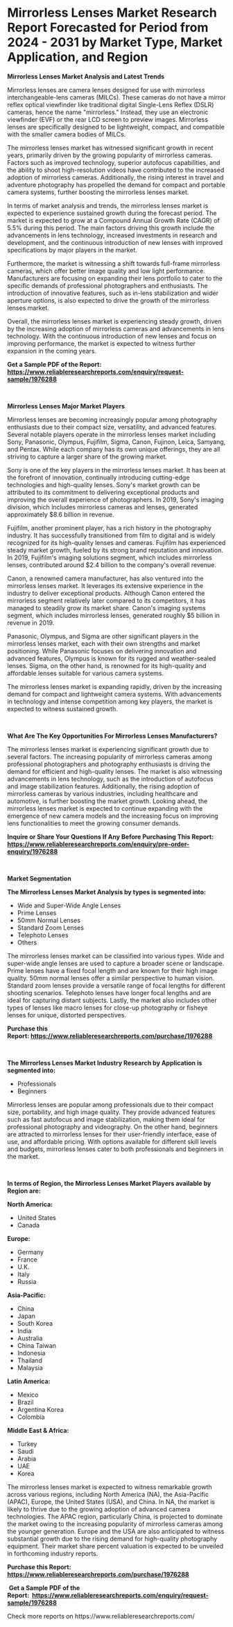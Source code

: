 <p><h1>Mirrorless Lenses Market Research Report Forecasted for Period from 2024 -  2031 by Market Type, Market Application, and Region</h1></p><p><strong>Mirrorless Lenses Market Analysis and Latest Trends</strong></p>
<p><p>Mirrorless lenses are camera lenses designed for use with mirrorless interchangeable-lens cameras (MILCs). These cameras do not have a mirror reflex optical viewfinder like traditional digital Single-Lens Reflex (DSLR) cameras, hence the name "mirrorless." Instead, they use an electronic viewfinder (EVF) or the rear LCD screen to preview images. Mirrorless lenses are specifically designed to be lightweight, compact, and compatible with the smaller camera bodies of MILCs.</p><p>The mirrorless lenses market has witnessed significant growth in recent years, primarily driven by the growing popularity of mirrorless cameras. Factors such as improved technology, superior autofocus capabilities, and the ability to shoot high-resolution videos have contributed to the increased adoption of mirrorless cameras. Additionally, the rising interest in travel and adventure photography has propelled the demand for compact and portable camera systems, further boosting the mirrorless lenses market.</p><p>In terms of market analysis and trends, the mirrorless lenses market is expected to experience sustained growth during the forecast period. The market is expected to grow at a Compound Annual Growth Rate (CAGR) of 5.5% during this period. The main factors driving this growth include the advancements in lens technology, increased investments in research and development, and the continuous introduction of new lenses with improved specifications by major players in the market.</p><p>Furthermore, the market is witnessing a shift towards full-frame mirrorless cameras, which offer better image quality and low light performance. Manufacturers are focusing on expanding their lens portfolio to cater to the specific demands of professional photographers and enthusiasts. The introduction of innovative features, such as in-lens stabilization and wider aperture options, is also expected to drive the growth of the mirrorless lenses market.</p><p>Overall, the mirrorless lenses market is experiencing steady growth, driven by the increasing adoption of mirrorless cameras and advancements in lens technology. With the continuous introduction of new lenses and focus on improving performance, the market is expected to witness further expansion in the coming years.</p></p>
<p><strong>Get a Sample PDF of the Report:&nbsp; <a href="https://www.reliableresearchreports.com/enquiry/request-sample/1976288">https://www.reliableresearchreports.com/enquiry/request-sample/1976288</a></strong></p>
<p>&nbsp;</p>
<p><strong>Mirrorless Lenses Major Market Players</strong></p>
<p><p>Mirrorless lenses are becoming increasingly popular among photography enthusiasts due to their compact size, versatility, and advanced features. Several notable players operate in the mirrorless lenses market including Sony, Panasonic, Olympus, Fujifilm, Sigma, Canon, Fujinon, Leica, Samyang, and Pentax. While each company has its own unique offerings, they are all striving to capture a larger share of the growing market.</p><p>Sony is one of the key players in the mirrorless lenses market. It has been at the forefront of innovation, continually introducing cutting-edge technologies and high-quality lenses. Sony's market growth can be attributed to its commitment to delivering exceptional products and improving the overall experience of photographers. In 2019, Sony's imaging division, which includes mirrorless cameras and lenses, generated approximately $8.6 billion in revenue.</p><p>Fujifilm, another prominent player, has a rich history in the photography industry. It has successfully transitioned from film to digital and is widely recognized for its high-quality lenses and cameras. Fujifilm has experienced steady market growth, fueled by its strong brand reputation and innovation. In 2019, Fujifilm's imaging solutions segment, which includes mirrorless lenses, contributed around $2.4 billion to the company's overall revenue.</p><p>Canon, a renowned camera manufacturer, has also ventured into the mirrorless lenses market. It leverages its extensive experience in the industry to deliver exceptional products. Although Canon entered the mirrorless segment relatively later compared to its competitors, it has managed to steadily grow its market share. Canon's imaging systems segment, which includes mirrorless lenses, generated roughly $5 billion in revenue in 2019.</p><p>Panasonic, Olympus, and Sigma are other significant players in the mirrorless lenses market, each with their own strengths and market positioning. While Panasonic focuses on delivering innovation and advanced features, Olympus is known for its rugged and weather-sealed lenses. Sigma, on the other hand, is renowned for its high-quality and affordable lenses suitable for various camera systems.</p><p>The mirrorless lenses market is expanding rapidly, driven by the increasing demand for compact and lightweight camera systems. With advancements in technology and intense competition among key players, the market is expected to witness sustained growth.</p></p>
<p>&nbsp;</p>
<p><strong>What Are The Key Opportunities For Mirrorless Lenses Manufacturers?</strong></p>
<p><p>The mirrorless lenses market is experiencing significant growth due to several factors. The increasing popularity of mirrorless cameras among professional photographers and photography enthusiasts is driving the demand for efficient and high-quality lenses. The market is also witnessing advancements in lens technology, such as the introduction of autofocus and image stabilization features. Additionally, the rising adoption of mirrorless cameras by various industries, including healthcare and automotive, is further boosting the market growth. Looking ahead, the mirrorless lenses market is expected to continue expanding with the emergence of new camera models and the increasing focus on improving lens functionalities to meet the growing consumer demands.</p></p>
<p><strong>Inquire or Share Your Questions If Any Before Purchasing This Report: <a href="https://www.reliableresearchreports.com/enquiry/pre-order-enquiry/1976288">https://www.reliableresearchreports.com/enquiry/pre-order-enquiry/1976288</a></strong></p>
<p>&nbsp;</p>
<p><strong>Market Segmentation</strong></p>
<p><strong>The Mirrorless Lenses Market Analysis by types is segmented into:</strong></p>
<p><ul><li>Wide and Super-Wide Angle Lenses</li><li>Prime Lenses</li><li>50mm Normal Lenses</li><li>Standard Zoom Lenses</li><li>Telephoto Lenses</li><li>Others</li></ul></p>
<p><p>The mirrorless lenses market can be classified into various types. Wide and super-wide angle lenses are used to capture a broader scene or landscape. Prime lenses have a fixed focal length and are known for their high image quality. 50mm normal lenses offer a similar perspective to human vision. Standard zoom lenses provide a versatile range of focal lengths for different shooting scenarios. Telephoto lenses have longer focal lengths and are ideal for capturing distant subjects. Lastly, the market also includes other types of lenses like macro lenses for close-up photography or fisheye lenses for unique, distorted perspectives.</p></p>
<p><strong>Purchase this Report:&nbsp;<a href="https://www.reliableresearchreports.com/purchase/1976288">https://www.reliableresearchreports.com/purchase/1976288</a></strong></p>
<p>&nbsp;</p>
<p><strong>The Mirrorless Lenses Market Industry Research by Application is segmented into:</strong></p>
<p><ul><li>Professionals</li><li>Beginners</li></ul></p>
<p><p>Mirrorless lenses are popular among professionals due to their compact size, portability, and high image quality. They provide advanced features such as fast autofocus and image stabilization, making them ideal for professional photography and videography. On the other hand, beginners are attracted to mirrorless lenses for their user-friendly interface, ease of use, and affordable pricing. With options available for different skill levels and budgets, mirrorless lenses cater to both professionals and beginners in the market.</p></p>
<p>&nbsp;</p>
<p><strong>In terms of Region, the Mirrorless Lenses Market Players available by Region are:</strong></p>
<p>
    <p> <strong> North America: </strong>
        <ul>
            <li>United States</li>
            <li>Canada</li>
        </ul>
        </p> 
    <p> <strong> Europe: </strong>
        <ul>
            <li>Germany</li>
            <li>France</li>
            <li>U.K.</li>
            <li>Italy</li>
            <li>Russia</li>
        </ul>
        </p> 
    <p> <strong> Asia-Pacific: </strong>
        <ul>
            <li>China</li>
            <li>Japan</li>
            <li>South Korea</li>
            <li>India</li>
            <li>Australia</li>
            <li>China Taiwan</li>
            <li>Indonesia</li>
            <li>Thailand</li>
            <li>Malaysia</li>
        </ul>
        </p> 
    <p> <strong> Latin America: </strong>
        <ul>
            <li>Mexico</li>
            <li>Brazil</li>
            <li>Argentina Korea</li>
            <li>Colombia</li>
        </ul>
        </p> 
    <p> <strong> Middle East & Africa: </strong>
        <ul>
            <li>Turkey</li>
            <li>Saudi</li>
            <li>Arabia</li>
            <li>UAE</li>
            <li>Korea</li>
        </ul>
    </p>
    </p>
<p><p>The mirrorless lenses market is expected to witness remarkable growth across various regions, including North America (NA), the Asia-Pacific (APAC), Europe, the United States (USA), and China. In NA, the market is likely to thrive due to the growing adoption of advanced camera technologies. The APAC region, particularly China, is projected to dominate the market owing to the increasing popularity of mirrorless cameras among the younger generation. Europe and the USA are also anticipated to witness substantial growth due to the rising demand for high-quality photography equipment. Their market share percent valuation is expected to be unveiled in forthcoming industry reports.</p></p>
<p><strong>Purchase this Report: <a href="https://www.reliableresearchreports.com/purchase/1976288">https://www.reliableresearchreports.com/purchase/1976288</a></strong></p>
<p>&nbsp;<strong>Get a Sample PDF of the Report:&nbsp;&nbsp;<a href="https://www.reliableresearchreports.com/enquiry/request-sample/1976288">https://www.reliableresearchreports.com/enquiry/request-sample/1976288</a></strong></p>
<p><strong></strong></p>
<p>Check more reports on https://www.reliableresearchreports.com/</p>